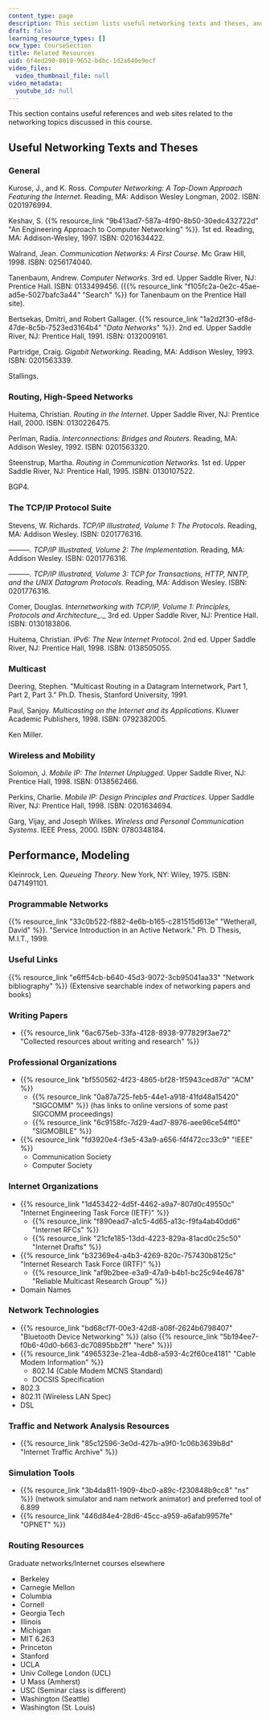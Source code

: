 ```yaml
---
content_type: page
description: This section lists useful networking texts and theses, and useful links.
draft: false
learning_resource_types: []
ocw_type: CourseSection
title: Related Resources
uid: 6f4ed290-8019-9652-bdbc-1d2a640e9ecf
video_files:
  video_thumbnail_file: null
video_metadata:
  youtube_id: null
---
```

This section contains useful references and web sites related to the networking topics discussed in this course.

## Useful Networking Texts and Theses

### General

Kurose, J., and K. Ross. *Computer Networking: A Top-Down Approach Featuring the Internet*. Reading, MA: Addison Wesley Longman, 2002. ISBN: 0201976994. 

Keshav, S. {{% resource_link "9b413ad7-587a-4f90-8b50-30edc432722d" "An Engineering Approach to Computer Networking" %}}. 1st ed. Reading, MA: Addison-Wesley, 1997. ISBN: 0201634422.

Walrand, Jean. *Communication Networks: A First Course*. Mc Graw Hill, 1998. ISBN: 0256174040.

Tanenbaum, Andrew. *Computer Networks*. 3rd ed. Upper Saddle River, NJ: Prentice Hall. ISBN: 0133499456. ({{% resource_link "f105fc2a-0e2c-45ae-ad5e-5027bafc3a44" "Search" %}} for Tanenbaum on the Prentice Hall site).

Bertsekas, Dmitri, and Robert Gallager. {{% resource_link "1a2d2f30-ef8d-47de-8c5b-7523ed3164b4" "*Data Networks*" %}}. 2nd ed. Upper Saddle River, NJ: Prentice Hall, 1991. ISBN: 0132009161. 

Partridge, Craig. *Gigabit Networking*. Reading, MA: Addison Wesley, 1993. ISBN: 0201563339.

Stallings.

### Routing, High-Speed Networks

Huitema, Christian. *Routing in the Internet*. Upper Saddle River, NJ: Prentice Hall, 2000. ISBN: 0130226475.

Perlman, Radia. *Interconnections: Bridges and Routers*. Reading, MA: Addison Wesley, 1992. ISBN: 0201563320.

Steenstrup, Martha. *Routing in Communication Networks*. 1st ed. Upper Saddle River, NJ: Prentice Hall, 1995. ISBN: 0130107522. 

BGP4.

### The TCP/IP Protocol Suite

Stevens, W. Richards. *TCP/IP Illustrated, Volume 1: The Protocols*. Reading, MA: Addison Wesley. ISBN: 0201776316.

———. *TCP/IP Illustrated, Volume 2: The Implementation*. Reading, MA: Addison Wesley. ISBN: 0201776316.

———. *TCP/IP Illustrated, Volume 3: TCP for Transactions, HTTP, NNTP, and the UNIX Datagram Protocols*. Reading, MA: Addison Wesley. ISBN: 0201776316.

Comer, Douglas. *Internetworking with TCP/IP, Volume 1: Principles, Protocols and Architecture\_*.\_ 3rd ed. Upper Saddle River, NJ: Prentice Hall. ISBN: 0130183806. 

Huitema, Christian. *IPv6: The New Internet Protocol*. 2nd ed. Upper Saddle River, NJ: Prentice Hall, 1998. ISBN: 0138505055. 

### Multicast

Deering, Stephen. "Multicast Routing in a Datagram Internetwork, Part 1, Part 2, Part 3." Ph.D. Thesis, Stanford University, 1991.

Paul, Sanjoy. *Multicasting on the Internet and its Applications*. Kluwer Academic Publishers, 1998. ISBN: 0792382005. 

Ken Miller.

### Wireless and Mobility

Solomon, J. *Mobile IP: The Internet Unplugged*. Upper Saddle River, NJ: Prentice Hall, 1998. ISBN: 0138562466.

Perkins, Charlie. *Mobile IP: Design Principles and Practices*. Upper Saddle River, NJ: Prentice Hall, 1998. ISBN: 0201634694.

Garg, Vijay, and Joseph Wilkes. *Wireless and Personal Communication Systems*. IEEE Press, 2000. ISBN: 0780348184.

## Performance, Modeling

Kleinrock, Len. *Queueing Theory*. New York, NY: Wiley, 1975. ISBN: 0471491101.

### Programmable Networks

{{% resource_link "33c0b522-f882-4e6b-b165-c281515d613e" "Wetherall, David" %}}. "Service Introduction in an Active Network." Ph. D Thesis, M.I.T., 1999.

### Useful Links

{{% resource_link "e6ff54cb-b640-45d3-9072-3cb95041aa33" "Network bibliography" %}} (Extensive searchable index of networking papers and books)

### Writing Papers

- {{% resource_link "6ac675eb-33fa-4128-8938-977829f3ae72" "Collected resources about writing and research" %}}

### Professional Organizations

- {{% resource_link "bf550562-4f23-4865-bf28-1f5943ced87d" "ACM" %}}
    - {{% resource_link "0a87a725-feb5-44e1-a918-41fd48a15420" "SIGCOMM" %}} (has links to online versions of some past SIGCOMM proceedings)
    - {{% resource_link "6c9158fc-7d29-4ad7-8976-aee96ce54ff0" "SIGMOBILE" %}}
- {{% resource_link "fd3920e4-f3e5-43a9-a656-f4f472cc33c9" "IEEE" %}}
    - Communication Society
    - Computer Society

### Internet Organizations

- {{% resource_link "1d453422-4d5f-4462-a9a7-807d0c49550c" "Internet Engineering Task Force (IETF)" %}}
    - {{% resource_link "f890ead7-a1c5-4d65-a13c-f9fa4ab40dd6" "Internet RFCs" %}}
    - {{% resource_link "21cfe185-13dd-4223-829a-81acd0c25c50" "Internet Drafts" %}}
- {{% resource_link "b32369e4-a4b3-4269-820c-757430b8125c" "Internet Research Task Force (IRTF)" %}}
    - {{% resource_link "af9b2bee-e3a9-47a9-b4b1-bc25c94e4678" "Reliable Multicast Research Group" %}}
- Domain Names

### Network Technologies

- {{% resource_link "bd68cf7f-00e3-42d8-a08f-2624b6798407" "Bluetooth Device Networking" %}} (also {{% resource_link "5b194ee7-f0b6-40d0-b663-dc70895bb2ff" "here" %}})
- {{% resource_link "4965323e-21ea-4db8-a593-4c2f60ce4181" "Cable Modem Information" %}}
    - 802.14 (Cable Modem MCNS Standard)
    - DOCSIS Specification
- 802.3
- 802.11 (Wireless LAN Spec)
- DSL

### Traffic and Network Analysis Resources

- {{% resource_link "85c12596-3e0d-427b-a9f0-1c06b3639b8d" "Internet Traffic Archive" %}}

### Simulation Tools

- {{% resource_link "3b4da811-1909-4bc0-a89c-f230848b9cc8" "ns" %}} (network simulator and nam network animator) and preferred tool of 6.899
- {{% resource_link "446d84e4-28d6-45cc-a959-a6afab9957fe" "OPNET" %}} 

### Routing Resources

Graduate networks/Internet courses elsewhere

- Berkeley
- Carnegie Mellon
- Columbia
- Cornell
- Georgia Tech
- Illinois
- Michigan
- MIT 6.263
- Princeton
- Stanford
- UCLA
- Univ College London (UCL)
- U Mass (Amherst)
- USC (Seminar class is different)
- Washington (Seattle)
- Washington (St. Louis)